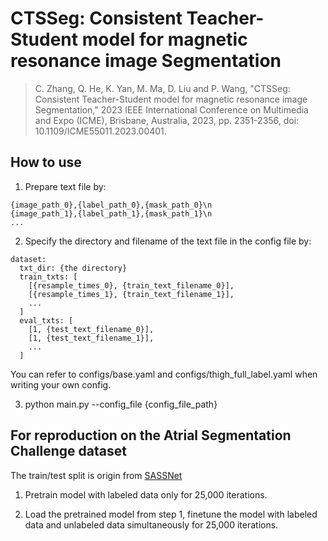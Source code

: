 # CTSSeg: Consistent Teacher-Student model for magnetic resonance image Segmentation

> C. Zhang, Q. He, K. Yan, M. Ma, D. Liu and P. Wang, "CTSSeg: Consistent Teacher-Student model for magnetic resonance image Segmentation," 2023 IEEE International Conference on Multimedia and Expo (ICME), Brisbane, Australia, 2023, pp. 2351-2356, doi: 10.1109/ICME55011.2023.00401.

## How to use
1. Prepare text file by:

```
{image_path_0},{label_path_0},{mask_path_0}\n
{image_path_1},{label_path_1},{mask_path_1}\n
...
```

2. Specify the directory and filename of the text file in the config file by:

```
dataset:
  txt_dir: {the directory}
  train_txts: [
    [{resample_times_0}, {train_text_filename_0}],
    [{resample_times_1}, {train_text_filename_1}],
    ...
  ]
  eval_txts: [
    [1, {test_text_filename_0}],
    [1, {test_text_filename_1}],
    ...
  ]
```
You can refer to configs/base.yaml and configs/thigh_full_label.yaml when writing your own config.

3. python main.py --config_file {config_file_path}

## For reproduction on the Atrial Segmentation Challenge dataset

The train/test split is origin from [SASSNet](https://github.com/kleinzcy/SASSnet)

1. Pretrain model with labeled data only for 25,000 iterations.

2. Load the pretrained model from step 1, finetune the model with labeled data and unlabeled data simultaneously for 25,000 iterations.
